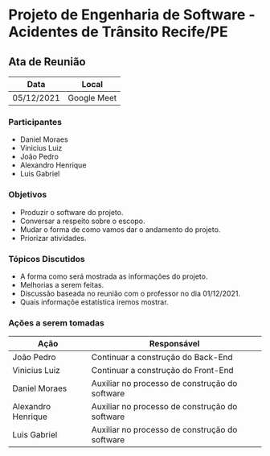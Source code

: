# Projeto de Engenharia de Software - Acidentes de Trânsito Recife/PE

## Ata de Reunião

Data         | Local
------------ | -------------
05/12/2021   | Google Meet


### Participantes
* Daniel Moraes
* Vinicius Luiz 
* João Pedro
* Alexandro Henrique
* Luis Gabriel

### Objetivos
* Produzir o software do projeto.
* Conversar a respeito sobre o escopo.
* Mudar o forma de como vamos dar o andamento do projeto.
* Priorizar atividades.

### Tópicos Discutidos
* A forma como será mostrada as informações do projeto.
* Melhorias a serem feitas.
* Discussão baseada no reunião com o professor no dia 01/12/2021.
* Quais informaçõe estatística iremos mostrar.

### Ações a serem tomadas
Ação         | Responsável   
------------ | ------------- 
João Pedro | Continuar a construção do Back-End
Vinicius Luiz  | Continuar a construção do Front-End
Daniel Moraes | Auxiliar no processo de construção do software
Alexandro Henrique | Auxiliar no processo de construção do software
Luis Gabriel | Auxiliar no processo de construção do software




